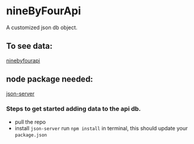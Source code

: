 # nineByFourApi
A customized json db object.

## To see data:

[ninebyfourapi](https://ninebyfourapi.herokuapp.com/artists)

## node package needed:

 [json-server](https://www.npmjs.com/package/json-server)



### Steps to get started adding data to the api db.
- pull the repo 
- install `json-server` run `npm install` in terminal, this should update your `package.json`


